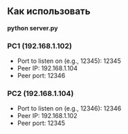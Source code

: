 ## Как использовать

**python server.py**

### PC1 (192.168.1.102)
 - Port to listen on (e.g., 12345): 12345
 - Peer IP: 192.168.1.104
 - Peer port: 12346


### PC2 (192.168.1.104)
 - Port to listen on (e.g., 12346): 12346
 - Peer IP: 192.168.1.102
 - Peer port: 12345

